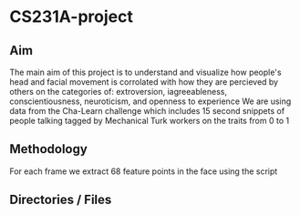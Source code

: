 # CS231A-project

## Aim
The main aim of this project is to understand and visualize how people's head and facial movement is corrolated with how they are percieved by others on the categories of: extroversion, iagreeableness, conscientiousness, neuroticism, and openness to experience
We are using data from the Cha-Learn challenge which includes 15 second snippets of people talking tagged by Mechanical Turk workers on the traits from 0 to 1 

## Methodology 
For each frame we extract 68 feature points in the face 
using the script 
## Directories / Files
